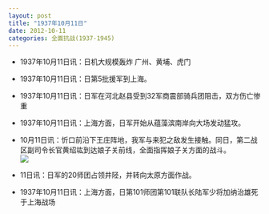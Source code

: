 ```yaml
---
layout: post
title: "1937年10月11日"
date: 2012-10-11
categories: 全面抗战(1937-1945)
---
```


<meta name="referrer" content="no-referrer" />

- 1937年10月11日讯：日机大规模轰炸 广州、黄埔、虎门 

- 1937年10月11日讯：日第5批援军到上海。 

- 1937年10月11日讯：日军在河北赵县受到32军商震部骑兵团阻击，双方伤亡惨重 

- 1937年10月11日讯：上海方面，日军开始从蕴藻滨南岸向大场发动猛攻。 

- 10月11日讯：忻口前沿下王庄阵地，我军与来犯之敌发生接触。同日，第二战区副司令长官黄绍竑到达娘子关前线，全面指挥娘子关方面的战斗。 <br/><img src="https://ww3.sinaimg.cn/large/aca367d8gw1dxqzwo4ugcj.jpg" />

- 11日讯：日军的20师团占领井陉，并转向太原方面作战。 

- 1937年10月11日讯：上海方面，日第101师团第101联队长陆军少将加纳治雄死于上海战场 

